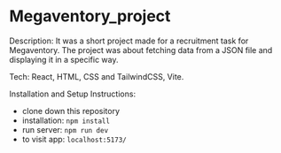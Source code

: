 # Megaventory_project
Description:
It was a short project made for a recruitment task for Megaventory. The project was about fetching data from a JSON file and displaying it in a specific way.

Tech: React, HTML, CSS and TailwindCSS, Vite.

Installation and Setup Instructions:
 - clone down this repository
 - installation: `npm install`
 - run server: `npm run dev`
 - to visit app: `localhost:5173/`

